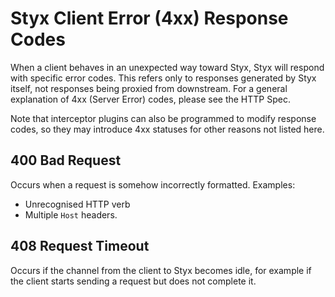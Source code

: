 # Styx Client Error (4xx) Response Codes

When a client behaves in an unexpected way toward Styx, Styx will respond with specific error codes.
This refers only to responses generated by Styx itself, not responses being proxied from downstream.
For a general explanation of 4xx (Server Error) codes, please see the HTTP Spec.

Note that interceptor plugins can also be programmed to modify response codes, so 
they may introduce 4xx statuses for other reasons not listed here.


## 400 Bad Request

Occurs when a request is somehow incorrectly formatted. Examples:

* Unrecognised HTTP verb
* Multiple `Host` headers.


## 408 Request Timeout

Occurs if the channel from the client to Styx becomes idle, for example if the client starts sending a request
but does not complete it.
